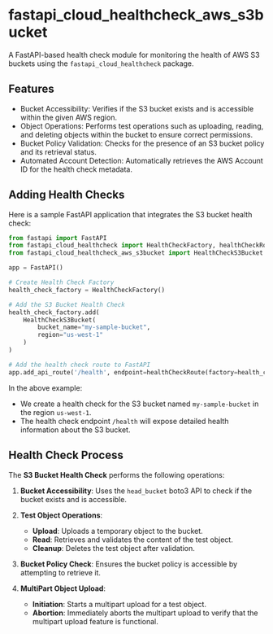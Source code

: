 # fastapi_cloud_healthcheck_aws_s3bucket

A FastAPI-based health check module for monitoring the health of AWS S3 buckets using the `fastapi_cloud_healthcheck` package.

## Features

* Bucket Accessibility: Verifies if the S3 bucket exists and is accessible within the given AWS region.
* Object Operations: Performs test operations such as uploading, reading, and deleting objects within the bucket to ensure correct permissions.
* Bucket Policy Validation: Checks for the presence of an S3 bucket policy and its retrieval status.
* Automated Account Detection: Automatically retrieves the AWS Account ID for the health check metadata.

## Adding Health Checks

Here is a sample FastAPI application that integrates the S3 bucket health check:

```python
from fastapi import FastAPI
from fastapi_cloud_healthcheck import HealthCheckFactory, healthCheckRoute
from fastapi_cloud_healthcheck_aws_s3bucket import HealthCheckS3Bucket

app = FastAPI()

# Create Health Check Factory
health_check_factory = HealthCheckFactory()

# Add the S3 Bucket Health Check
health_check_factory.add(
    HealthCheckS3Bucket(
        bucket_name="my-sample-bucket",
        region="us-west-1"
    )
)

# Add the health check route to FastAPI
app.add_api_route('/health', endpoint=healthCheckRoute(factory=health_check_factory))

```

In the above example:
- We create a health check for the S3 bucket named `my-sample-bucket` in the region `us-west-1`. 
- The health check endpoint `/health` will expose detailed health information about the S3 bucket.

## Health Check Process
The **S3 Bucket Health Check** performs the following operations:

1. **Bucket Accessibility**: Uses the `head_bucket` boto3 API to check if the bucket exists and is accessible.
  
2. **Test Object Operations**:
    - **Upload**: Uploads a temporary object to the bucket.
    - **Read**: Retrieves and validates the content of the test object.
    - **Cleanup**: Deletes the test object after validation.
  
3. **Bucket Policy Check**: Ensures the bucket policy is accessible by attempting to retrieve it.
4. **MultiPart Object Upload**: 
   - **Initiation**: Starts a multipart upload for a test object.
   - **Abortion**: Immediately aborts the multipart upload to verify that the multipart upload feature is functional.